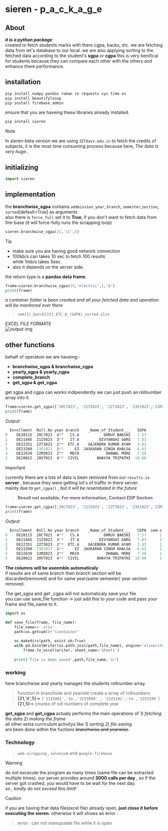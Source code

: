 # sieren - p_a_c_k_a_g_e
## About
 ***it is a python package***  
 created to fetch students marks with there cgpa, backs, etc. we are fetching data from iet's database to our local. we are also applying sorting to the fetched data according to the student's **sgpa** or **cgpa** this is very benifical for students because they can compare each other with the others and enhance there performance.
## installation
```powershell
pip install numpy pandas roman re requests sys time os
pip install beautifylsoup
pip install firebase_admin
```
ensure that you are haveing these libraries already installed.  
```powershell
pip install sieren
```
> [!NOTE]
> In sieren-beta version we are using `IETdavv.edu.in` to fetch the credits of subjects, it is the most time consuming process because here, *The data is very huge..*
## initializing
```python
import sieren
```

## implementation
the **branchwise_sgpa** contains `addmission_year`, `branch`, `semester`,`section`, `sorted`[default=True] as arguments   
also there is `force_full` set it to **True**, if you don't want to fetch data from fire-base (it will force-fully runs the scrapping loop)
```python
sieren.branchwise_sgpa(21,'it',5)
```
> [!TIP]
> * make sure you are having good network connection
> * 100kb/s can takes 10 sec to fetch 100 results  
> while 1mb/s takes 5sec.
>* also it depends on the server side.

the return type is a **pandas data frame**.  
```python
frame=sieren.branchwise_sgpa(23,'electric',1,'A')
print(frame)
```
_a container folder is been created and all your fetched data and operation will be monitored over there_  
>`sem(1)_batch[23]_ETC.A_(SGPA)_sorted.xlsx`

*EXCEL FILE FORMATE*  
![output img](https://i.ibb.co/rMky8D1/Screenshot-2024-04-20-013535.png)


## other functions
behalf of operatoin we are haveing:-  
* **branchwise_sgpa & branchwise_cgpa**
* **yearly_sgpa & yearly_cgpa**
* **complete_branch**
* **get_sgpa & get_cgpa**  

get sgpa and cgpa can works indipendently we can just push an rollnumber array into it.
```python
frame=sieren.get_sgpa(['20C7023', '21I5023', '22T3023', '23E1023','22M3023','20V7023'])
print(frame)
```
*Output:*  
```powershell
  Enrollment  Roll.No year branch    _Name_of_Student___   SGPA
0    DE20115  20C7023  4ᵗʰ   CS.A           DHRUV BAKSHI   7.57
1    DE21445  21I5023  3ʳᵈ   IT.A         DIVYANSHI GARG   7.83
2    DE22351  22T3023  2ⁿᵈ  ETC.A    GAJENDRA KUMAR AYAM   3.83
3    DE23260  23E1023  1ˢᵗ     EI  JASKARAN SINGH KHALSA   6.63
4    DE22639  22M3023  2ⁿᵈ   MECH            DHAWAL MORE   7.50
5    DE20022  20V7023  4ᵗʰ  CIVIL        BHAVYA TRIPATHI  10.00
```
> [!IMPORTANT]
> currently there are a lots of data is been removed from our `results.io` **server** , because they were getting lot's of traffic in there server  
>mainly due to `get_cgpa()` , *but it will be resembeled in the future*  
> >**Result not available. For more information, Contact EDP Section**
```python
frame=sieren.get_cgpa(['20C7023', '21I5023', '22T3023', '23E1023','22M3023','20V7023'])
print(frame)
```
*Output:* 
```powershell
  Enrollment  Roll.No year branch    _Name_of_Student___   CGPA  sem-s
0    DE20115  20C7023  4ᵗʰ   CS.A           DHRUV BAKSHI   7.57      1
1    DE21445  21I5023  3ʳᵈ   IT.A         DIVYANSHI GARG   7.83      1
2    DE22351  22T3023  2ⁿᵈ  ETC.A    GAJENDRA KUMAR AYAM   3.83      1
3    DE23260  23E1023  1ˢᵗ     EI  JASKARAN SINGH KHALSA   6.63      1
4    DE22639  22M3023  2ⁿᵈ   MECH            DHAWAL MORE   7.50      1
5    DE20022  20V7023  4ᵗʰ  CIVIL        BHAVYA TRIPATHI  10.00      1
```
**The columns will be aseemble automaticaly**  
if results are of same branch then branch section will be discarded(removed) and for same year(same semester) year section removed.   


The get_sgpa and get _cgpa will not automaticaly save your file  
you can use save_file function -> just add this to your code and pass your frame and file_name to it.
```python
import os

def save_file(frame, file_name):
    file_name+='.xlsx'
    path=os.getcwd()+'\container'
    
    os.makedirs(path, exist_ok=True)
    with pd.ExcelWriter(os.path.join(path,file_name), engine='xlsxwriter') as writer:  
        frame.to_excel(writer, sheet_name='Sheet1')
    
    print('file is been saved',path,file_name,'👍')
```


### working 
here branchwise and yearly manages the students rollnumber array. 
>function in branchiole and yeariole create a array of rollnumbers  
**(21,'it',5)**=> `['21I5001',-to-,'22I5099' , '21I5101',-to-,'22I5199']`  
**(21,5)**=> chunks of roll numbers of complete year



**get_sgpa** and **get_cgpa** actualy performs the main operations of *1) fetching the data 2) making the frame*  
all other extra curriculum activitys like *1) sorting 2) file saving*   
are been done within the fuctions ~~branchwise and yearwise~~.

### Technology
> `web-scrapping` , `selenium` and `google-firebase`

> [!WARNING]
> do not excecute the program as many times (same file can be extracted multiple times). our server provides around **3000 calls per day** , so if the server got crashed, you would have to be wait for the next day.   
> *so , kindly do not exceed this limit!*

> [!CAUTION]
> if you are having that data file(excel file) already open, **just close it before 
> executing the sieren**.  otherwise it will shows an error : 
> >error : can not manupulate file while it is open
